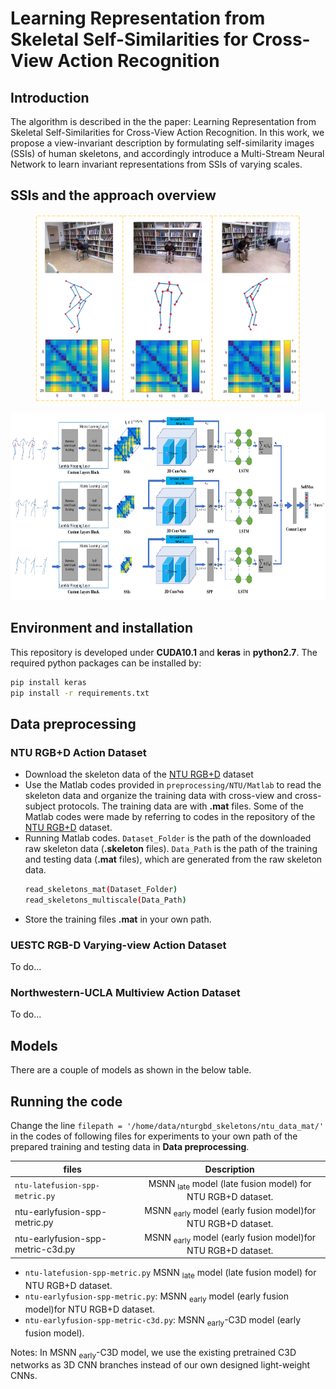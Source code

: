 # Learning Representation from Skeletal Self-Similarities for Cross-View Action Recognition
## Introduction
The algorithm is described in the the paper: Learning Representation from Skeletal Self-Similarities for Cross-View Action Recognition. In this work, we propose a view-invariant description by formulating self-similarity images (SSIs) of human skeletons, and accordingly introduce a Multi-Stream Neural Network to learn invariant representations from SSIs of varying scales. 

## SSIs and the approach overview 
<p align="center">
  <img height="300" src="docs/teaser1.png">
</p>
<p align="center">
  <img height="300" src="docs/teaser2.png">
</p>

## Environment and installation
This repository is developed under **CUDA10.1** and **keras** in **python2.7**. The required python packages can be installed by:
```bash
pip install keras
pip install -r requirements.txt
```
## Data preprocessing

### NTU RGB+D Action Dataset
- Download the skeleton data of the [NTU RGB+D](https://github.com/shahroudy/NTURGB-D) dataset
- Use the Matlab codes provided in `preprocessing/NTU/Matlab` to read the skeleton data and organize the training data with cross-view and cross-subject protocols. The training data are with **.mat** files. Some of the Matlab codes were made by referring to codes in the repository of the [NTU RGB+D](https://github.com/shahroudy/NTURGB-D) dataset.
- Running Matlab codes. `Dataset_Folder` is the path of the downloaded raw skeleton data (**.skeleton** files).
 `Data_Path` is the path of the training and testing data (**.mat** files), which are generated from the raw skeleton data.
  ```bash
  read_skeletons_mat(Dataset_Folder)  
  read_skeletons_multiscale(Data_Path)
  ```
- Store the training files **.mat** in your own path.

### UESTC RGB-D Varying-view Action Dataset
To do...
### Northwestern-UCLA Multiview Action Dataset
To do...

## Models

There are a couple of models as shown in the below table.



## Running the code
Change the line `filepath = '/home/data/nturgbd_skeletons/ntu_data_mat/'` in the codes of following files for experiments to your own path of the prepared training and testing data in **Data preprocessing**. 

|              files                 |  Description                                                           |
|------------------------------------|:----------------------------------------------------------------------:|
| `ntu-latefusion-spp-metric.py`       | MSNN <sub>late</sub> model (late fusion model) for NTU RGB+D dataset.  |
| ntu-earlyfusion-spp-metric.py      | MSNN <sub>early</sub> model (early fusion model)for NTU RGB+D dataset. |
| ntu-earlyfusion-spp-metric-c3d.py  | MSNN <sub>early</sub> model (early fusion model)for NTU RGB+D dataset. |

- `ntu-latefusion-spp-metric.py` MSNN <sub>late</sub> model (late fusion model) for NTU RGB+D dataset. 
- `ntu-earlyfusion-spp-metric.py`: MSNN <sub>early</sub> model (early fusion model)for NTU RGB+D dataset. 
- `ntu-earlyfusion-spp-metric-c3d.py`: MSNN <sub>early</sub>-C3D model (early fusion model). 

Notes: In MSNN <sub>early</sub>-C3D model, we use the existing pretrained C3D networks as 3D CNN branches instead of our own designed light-weight CNNs.


